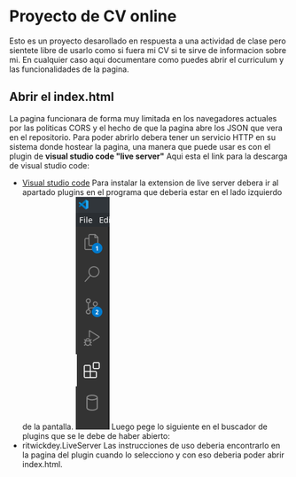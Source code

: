 # Proyecto de CV online
Esto es un proyecto desarollado en respuesta a una actividad de clase pero sientete libre de usarlo como si fuera mi CV si te sirve de informacion sobre mi.
En cualquier caso aqui documentare como puedes abrir el curriculum y las funcionalidades de la pagina.

## Abrir el index.html
La pagina funcionara de forma muy limitada en los navegadores actuales por las politicas CORS y el hecho de que la pagina abre los JSON que vera en el repositorio.
Para poder abrirlo debera tener un servicio HTTP en su sistema donde hostear la pagina, una manera que puede usar es con el plugin de **visual studio code "live server"**
Aqui esta el link para la descarga de visual studio code:
- [Visual studio code](https://code.visualstudio.com/)
Para instalar la extension de live server debera ir al apartado plugins en el programa que deberia estar en el lado izquierdo de la pantalla.
![Imagen no encontrada](Images/Plugin_example.png)
Luego pege lo siguiente en el buscador de plugins que se le debe de haber abierto:
- ritwickdey.LiveServer
Las instrucciones de uso deberia encontrarlo en la pagina del plugin cuando lo selecciono y con eso deberia poder abrir index.html.

